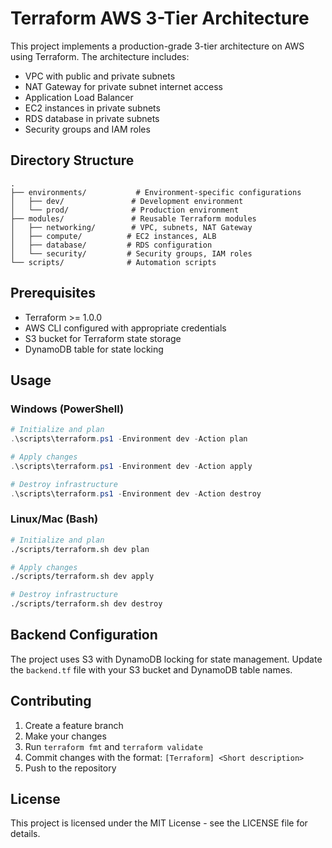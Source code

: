 # Terraform AWS 3-Tier Architecture

This project implements a production-grade 3-tier architecture on AWS using Terraform. The architecture includes:

- VPC with public and private subnets
- NAT Gateway for private subnet internet access
- Application Load Balancer
- EC2 instances in private subnets
- RDS database in private subnets
- Security groups and IAM roles

## Directory Structure

```
.
├── environments/           # Environment-specific configurations
│   ├── dev/               # Development environment
│   └── prod/              # Production environment
├── modules/               # Reusable Terraform modules
│   ├── networking/        # VPC, subnets, NAT Gateway
│   ├── compute/          # EC2 instances, ALB
│   ├── database/         # RDS configuration
│   └── security/         # Security groups, IAM roles
└── scripts/              # Automation scripts
```

## Prerequisites

- Terraform >= 1.0.0
- AWS CLI configured with appropriate credentials
- S3 bucket for Terraform state storage
- DynamoDB table for state locking

## Usage

### Windows (PowerShell)

```powershell
# Initialize and plan
.\scripts\terraform.ps1 -Environment dev -Action plan

# Apply changes
.\scripts\terraform.ps1 -Environment dev -Action apply

# Destroy infrastructure
.\scripts\terraform.ps1 -Environment dev -Action destroy
```

### Linux/Mac (Bash)

```bash
# Initialize and plan
./scripts/terraform.sh dev plan

# Apply changes
./scripts/terraform.sh dev apply

# Destroy infrastructure
./scripts/terraform.sh dev destroy
```

## Backend Configuration

The project uses S3 with DynamoDB locking for state management. Update the `backend.tf` file with your S3 bucket and DynamoDB table names.

## Contributing

1. Create a feature branch
2. Make your changes
3. Run `terraform fmt` and `terraform validate`
4. Commit changes with the format: `[Terraform] <Short description>`
5. Push to the repository

## License

This project is licensed under the MIT License - see the LICENSE file for details. 